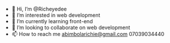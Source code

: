 - 👋 Hi, I’m @Richeyedee
- 👀 I’m interested in web development 
- 🌱 I’m currently learning front-end 
- 💞️ I’m looking to collaborate on web development 
- 📫 How to reach me abimbolarichie@gmail.com  07039034440 

<!---
Richeyedee/Richeyedee is a ✨ special ✨ repository because its `README.md` (this file) appears on your GitHub profile.
You can click the Preview link to take a look at your changes.
--->
